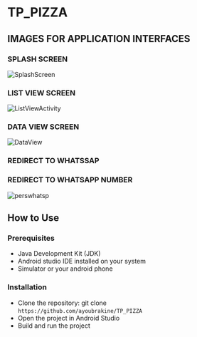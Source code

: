 # TP_PIZZA

## IMAGES FOR APPLICATION INTERFACES


### SPLASH SCREEN

![SplashScreen](https://github.com/ayoubrakine/TP_PIZZA/assets/117600764/96d05b67-0297-4352-b694-4db174e51fd3)

### LIST VIEW SCREEN

![ListViewActivity](https://github.com/ayoubrakine/TP_PIZZA/assets/117600764/ac115cc9-7f40-4c45-be06-bf99308e01dd)

### DATA VIEW SCREEN

![DataView](https://github.com/ayoubrakine/TP_PIZZA/assets/117600764/e73e6a00-ea24-42cb-a403-b4e9ace47cd1)

### REDIRECT TO WHATSSAP



### REDIRECT TO WHATSAPP NUMBER

![perswhatsp](https://github.com/ayoubrakine/TP_PIZZA/assets/117600764/fb8059af-8122-4296-9cb1-401f2dc30a71)


## How to Use

### Prerequisites
- Java Development Kit (JDK)
- Android studio IDE installed on your system
- Simulator or your android phone
  
### Installation
- Clone the repository: git clone `https://github.com/ayoubrakine/TP_PIZZA`
- Open the project in Android Studio
- Build and run the project
